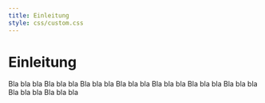 ```yaml
---
title: Einleitung
style: css/custom.css
---
```


# Einleitung

Bla bla bla
Bla bla bla
Bla bla bla
Bla bla bla
Bla bla bla
Bla bla bla
Bla bla bla
Bla bla bla
Bla bla bla

